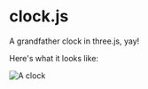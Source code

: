 clock.js
========

A grandfather clock in three.js, yay!

Here's what it looks like:

![A clock](https://github.com/ulyssecarion/clock.js/clock.png "Tick-tock")
